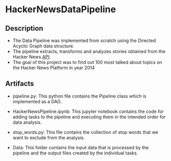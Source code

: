 # HackerNewsDataPipeline

## Description
* The Data Pipeline was implemented from scratch using the Directed Acyclic Graph data structure.
* The pipeline extracts, transforms and analyzes stories obtained from the Hacker News [API](https://hn.algolia.com/api).
* The goal of this project was to find out 100 most talked about topics on the Hacker News Platform in year 2014

## Artifacts

* pipeline.py: 
This python file contains the Pipeline class which is implemented as a DAG.

* HackerNewsPipeline.ipynb:
This jupyter notebook contains the code for adding tasks to the pipeline and executing them in the intended order for data analysis.

* stop_words.py:
This file contains the collection of stop words that we want to exclude from the analysis.

* Data:
This folder contains the input data that is processed by the pipeline and the output files created by the individual tasks.
